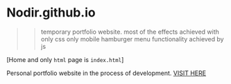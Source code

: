 # Nodir.github.io
>> temporary portfolio website.
most of the effects achieved with only css
only mobile hamburger menu functionality achieved by js


[Home and only ``` html ``` page is `index.html`]




Personal portfolio website in the process of development. <a href="https://nodir-any.github.io/NodIr/">VISIT HERE</a>

